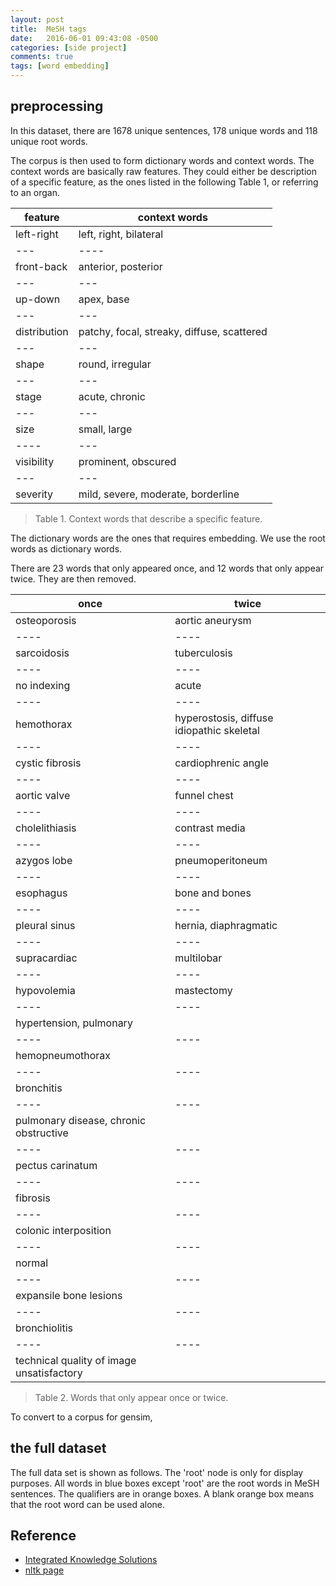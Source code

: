 ```yaml
---
layout: post
title:  MeSH tags
date:   2016-06-01 09:43:08 -0500
categories: [side project]
comments: true
tags: [word embedding] 
---
```



<style>

.node rect {
  cursor: pointer;
  fill: #fff;
  fill-opacity: .5;
  stroke: #3182bd;
  stroke-width: 1.5px;
}

.node text {
  font: 14px sans-serif;
  pointer-events: none;
}

path.link {
  fill: none;
  stroke: #9ecae1;
  stroke-width: 1.5px;
}
</style>

## preprocessing

In this dataset, there are 1678 unique sentences, 178 unique
words and 118 unique root words. 

The corpus is then used to form dictionary words and 
context words. 
The context words are basically raw features. 
They could either be description of a specific feature, as the 
ones listed in the following Table 1,
or referring to an organ.

feature | context words
---------|----------
left-right | left, right, bilateral 
--- | ----
front-back | anterior, posterior 
--- | ---
up-down | apex, base
--- | ---
distribution | patchy, focal, streaky, diffuse, scattered 
--- | ---
shape | round, irregular 
--- | ---
stage | acute, chronic
--- | ---
size | small, large
---- | ---
visibility | prominent, obscured 
--- | --- 
severity | mild, severe, moderate, borderline

> Table 1. Context words that describe a specific feature.

The dictionary words are the ones that requires embedding. 
We use the root words as dictionary words. 

There are 23 words that only appeared once, and 12 words that only appear twice. They are then removed. 

once | twice
---- | ----
osteoporosis | aortic aneurysm
---- | ----
sarcoidosis | tuberculosis
---- | ----
no indexing |acute 
---- | ----
hemothorax | hyperostosis, diffuse idiopathic skeletal
---- | ----
cystic fibrosis | cardiophrenic angle
---- | ----
aortic valve |funnel chest
---- | ----
cholelithiasis |contrast media
---- | ----
azygos lobe | pneumoperitoneum
---- | ----
esophagus |bone and bones
---- | ----
pleural sinus |hernia, diaphragmatic
---- | ----
supracardiac | multilobar
---- | ----
hypovolemia | mastectomy
---- | ----
hypertension, pulmonary |
---- | ----
hemopneumothorax |
---- | ----
bronchitis |
---- | ----
pulmonary disease, chronic obstructive |
---- | ----
pectus carinatum |
---- | ----
fibrosis |
---- | ----
colonic interposition |
---- | ----
normal |
---- | ----
expansile bone lesions |
---- | ----
bronchiolitis |
---- | ----
technical quality of image unsatisfactory |

> Table 2. Words that only appear once or twice.    
     
      
To convert to a corpus for gensim, 


## the full dataset 

The full data set is shown as follows.
The 'root' node is only for display purposes.
All words in blue boxes except 'root' are the root words
in MeSH sentences.
The qualifiers are in orange boxes.
A blank orange box means that the root word can be used alone.

<div id='tree-container'> </div>

<script src="https://d3js.org/d3.v3.min.js" charset="utf-8"></script>
<script src="/js/show-mesh.js"> </script>

## Reference
* [Integrated Knowledge Solutions][iksinc] 
* [nltk page][nltk]

[iksinc]: https://iksinc.wordpress.com/tag/word-embedding/
[nltk]: https://github.com/nltk/nltk/issues/798
